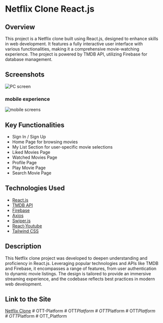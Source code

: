 # Netflix Clone React.js

## Overview
This project is a Netflix clone built using React.js, designed to enhance skills in web development. It features a fully interactive user interface with various functionalities, making it a comprehensive movie-watching experience. The project is powered by TMDB API, utilizing Firebase for database management.

## Screenshots

![PC screen](https://i.imgur.com/FLNs9Qy.jpg)



### mobile experience 
![mobile screens](https://i.imgur.com/ForTeQi.jpg)
 
## Key Functionalities
- Sign In / Sign Up
- Home Page for browsing movies
- My List Section for user-specific movie selections
- Liked Movies Page
- Watched Movies Page
- Profile Page
- Play Movie Page
- Search Movie Page

## Technologies Used
- [React.js](https://react.dev/)
- [TMDB API](https://www.themoviedb.org/)
- [Firebase](https://firebase.google.com/)
- [Axios](https://www.npmjs.com/package/axios)
- [Swiper.js](https://swiperjs.com/)
- [React-Youtube](https://www.npmjs.com/package/react-youtube)
- [Tailwind CSS](https://tailwindcss.com/)

## Description
This Netflix clone project was developed to deepen understanding and proficiency in React.js. Leveraging popular technologies and APIs like TMDB and Firebase, it encompasses a range of features, from user authentication to dynamic movie listings. The design is tailored to provide an immersive streaming experience, and the codebase reflects best practices in modern web development.

## Link to the Site
[Netflix Clone](https://netflicz-reactjs-rho.vercel.app/)
#   O T T - P l a t f o r m  
 #   O T T _ P l a t f o r m  
 #   O T T _ P l a t f o r m  
 #   O T T _ P l a t f o r m  
 #   O T T _ P l a t f o r m  
 #   O T T _ P l a t f o r m  
 